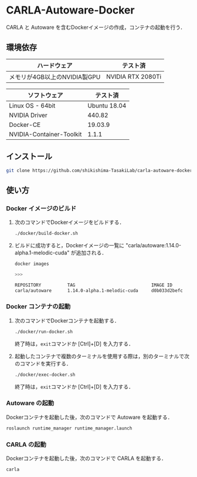 # CARLA-Autoware-Docker

CARLA と Autoware を含むDockerイメージの作成，コンテナの起動を行う．

## 環境依存

|ハードウェア                |テスト済         |
|----------------------------|-----------------|
|メモリが4GB以上のNVIDIA製GPU|NVIDIA RTX 2080Ti|

|ソフトウェア            |テスト済    |
|------------------------|------------|
|Linux OS - 64bit        |Ubuntu 18.04|
|NVIDIA Driver           |440.82      |
|Docker-CE               |19.03.9     |
|NVIDIA-Container-Toolkit|1.1.1       |

## インストール

```bash
git clone https://github.com/shikishima-TasakiLab/carla-autoware-docker.git
```

## 使い方

### Docker イメージのビルド

1. 次のコマンドでDockerイメージをビルドする．

    ```bash
    ./docker/build-docker.sh
    ```

1. ビルドに成功すると，Dockerイメージの一覧に "carla/autoware:1.14.0-alpha.1-melodic-cuda" が追加される．

    ```bash
    docker images

    >>>

    REPOSITORY          TAG                             IMAGE ID            CREATED             SIZE
    carla/autoware      1.14.0-alpha.1-melodic-cuda     d0b033d2befc        12 hours ago        20.9GB
    ```

### Docker コンテナの起動

1. 次のコマンドでDockerコンテナを起動する．

    ```bash
    ./docker/run-docker.sh
    ```
    
    終了時は，`exit`コマンドか [Ctrl]+[D] を入力する．

1. 起動したコンテナで複数のターミナルを使用する際は，別のターミナルで次のコマンドを実行する．

    ```bash
    ./docker/exec-docker.sh
    ```

    終了時は，`exit`コマンドか [Ctrl]+[D] を入力する．

### Autoware の起動

Dockerコンテナを起動した後，次のコマンドで Autoware を起動する．
```bash
roslaunch runtime_manager runtime_manager.launch
```

### CARLA の起動

Dockerコンテナを起動した後，次のコマンドで CARLA を起動する．
```bash
carla
```
